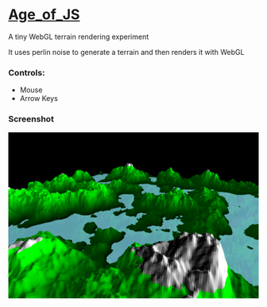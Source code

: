 # [Age_of_JS](https://stefnotch.github.io/Age_of_JS/)
A tiny WebGL terrain rendering experiment

It uses perlin noise to generate a terrain and then renders it with WebGL

### Controls:
- Mouse
- Arrow Keys

### Screenshot
![Mountains and very cheap looking water](./Screenshot.png)
